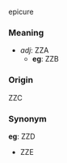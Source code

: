 epicure
### Meaning
+ _adj_: ZZA
	+ __eg__: ZZB

### Origin

ZZC

### Synonym

__eg__: ZZD

+ ZZE


